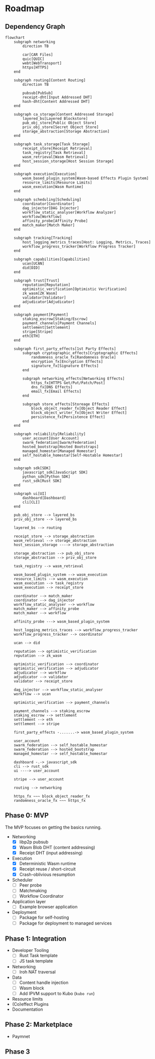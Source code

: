 # Roadmap

## Dependency Graph

```mermaid
flowchart
    subgraph networking
        direction TB

        car[CAR Files]
        quic[QUIC]
        webt[WebTransport]
        https[HTTPS]
    end

    subgraph routing[Content Routing]
        direction TB

        pubsub[PubSub]
        receipt-dht[Input Addressed DHT]
        hash-dht[Content Addressed DHT]
    end
    
    subgraph ca_storage[Content Addressed Storage]
        layered_bs[Layered Blockstore]
        pub_obj_store[Public Object Store]
        priv_obj_store[Secret Object Store]
        storage_abstraction[Storage Abstraction]
    end

    subgraph task_storage[Task Storage]
        receipt_store[Receipt Retrieval]
        task_registry[Task Retrieval]
        wasm_retrieval[Wasm Retrieval]
        host_session_storage[Host Session Storage]
    end

    subgraph execution[Execution]
        wasm_based_plugin_system[Wasm-based Effects Plugin System]
        resource_limits[Resource Limits]
        wasm_execution[Wasm Runtime]
    end

    subgraph scheduling[Scheduling]
        coordinator[Coordinator]
        dag_injector[DAG Injector]
        workflow_static_analyser[Workflow Analyzer]
        workflow[Workflow]
        affinity_probe[Affinity Probe]
        match_maker[Match Maker]
    end

    subgraph tracking[Tracking]
        host_logging_metrics_traces[Host: Logging, Metrics, Traces]
        workflow_progress_tracker[Workflow Progress Tracker]
    end

    subgraph capabilities[Capabilities]
        ucan[UCAN]
        did[DID]
    end

    subgraph trust[Trust]
        reputation[Reputation]
        optimistic_verification[Optimistic Verification]
        zk_wasm[ZK Wasm]
        validator[Validator]
        adjudicator[Adjudicator]
    end

    subgraph payment[Payment]
        staking_escrow[Staking/Escrow]
        payment_channels[Payment Channels]
        settlement[Settlement]
        stripe[Stripe]
        eth[ETH]
    end

    subgraph first_party_effects[1st Party Effects]
        subgraph cryptographic_effects[Cryptographic Effects]
            randomness_oracle_fx[Randomness Oracle]
            encryption_fx[Encryption Effects]
            signature_fx[Signature Effects]
        end

        subgraph networking_effects[Networking Effects]
            https_fx[HTTPS Get/Put/Patch/Post]
            dns_fx[DNS Effects]
            email_fx[Email Effects]
        end

        subgraph store_effects[Storeage Effects]
            block_object_reader_fx[Object Reader Effect]
            block_object_writer_fx[Object Writer Effect]
            persistence_fx[Persistence Effect]
        end
    end

    subgraph reliability[Reliability]
        user_account[User Account]
        swarm_federation[Swarm/Federation]
        hosted_bootstrap[Hosted Bootstraps]
        managed_homestar[Managed Homestar]
        self_hostable_homestar[Self-Hostable Homestar]
    end

    subgraph sdk[SDK]
        javascript_sdk[JavaScript SDK]
        python_sdk[Python SDK]
        rust_sdk[Rust SDK]
    end

    subgraph ui[UI]
        dashboard[Dashboard]
        cli[CLI]
    end

    pub_obj_store --> layered_bs
    priv_obj_store --> layered_bs

    layered_bs --> routing

    receipt_store --> storage_abstraction
    wasm_retrieval --> storage_abstraction
    host_session_storage ----> storage_abstraction

    storage_abstraction --> pub_obj_store
    storage_abstraction --> priv_obj_store

    task_registry --> wasm_retrieval

    wasm_based_plugin_system --> wasm_execution
    resource_limits --> wasm_execution
    wasm_execution --> task_registry
    wasm_execution --> receipt_store

    coordinator --> match_maker
    coordinator --> dag_injector
    workflow_static_analyser --> workflow
    match_maker --> affinity_probe
    match_maker --> workflow

    affinity_probe ---> wasm_based_plugin_system

    host_logging_metrics_traces --> workflow_progress_tracker
    workflow_progress_tracker --> coordinator

    ucan --> did

    reputation --> optimistic_verification
    reputation --> zk_wasm

    optimistic_verification --> coordinator
    optimistic_verification --> adjudicator
    adjudicator --> workflow
    adjudicator --> validator
    validator --> receipt_store

    dag_injector --> workflow_static_analyser
    workflow --> ucan

    optimistic_verification --> payment_channels

    payment_channels --> staking_escrow
    staking_escrow --> settlement
    settlement --> eth
    settlement --> stripe

    first_party_effects -.......-> wasm_based_plugin_system

    user_account
    swarm_federation --> self_hostable_homestar
    swarm_federation --> hosted_bootstrap
    managed_homestar --> self_hostable_homestar
        
    dashboard -.-> javascript_sdk
    cli --> rust_sdk
    ui ----> user_account

    stripe --> user_account

    routing --> networking

    https_fx ~~~ block_object_reader_fx
    randomness_oracle_fx ~~~ https_fx
```

## Phase 0: MVP

The MVP focuses on getting the basics running.

- Networking
  - [x] libp2p pubsub
  - [x] Wasm Blob DHT (content addressing)
  - [x] Receipt DHT (input addressing)
- Execution
  - [x] Deterministic Wasm runtime
  - [x] Receipt reuse / short-circuit
  - [x] Crash-oblivious resumption
- Scheduler
  - [ ] Peer probe
  - [ ] Matchmaking
  - [ ] Workflow Coordinator
- Application layer
  - [ ] Example browser application
- Deployment
  - [ ] Package for self-hosting
  - [ ] Package for deployment to managed services

## Phase 1: Integration

- Developer Tooling
  - [ ] Rust Task template
  - [ ] JS task template
- Networking
  - [ ] Iroh NAT traversal
- Data
  - [ ] Content handle injection
  - [ ] Wasm block
  - [ ] Add IPVM support to Kubo (`kubo run`)
- Resource limits
- (Co)effect Plugins
- Documentation

## Phase 2: Marketplace

- Paymnet

## Phase 3 

